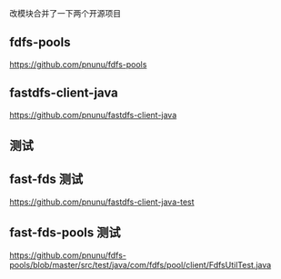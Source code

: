 改模块合并了一下两个开源项目

## fdfs-pools 

https://github.com/pnunu/fdfs-pools

## fastdfs-client-java

https://github.com/pnunu/fastdfs-client-java


## 测试

## fast-fds 测试 
 
https://github.com/pnunu/fastdfs-client-java-test

## fast-fds-pools 测试 

https://github.com/pnunu/fdfs-pools/blob/master/src/test/java/com/fdfs/pool/client/FdfsUtilTest.java

